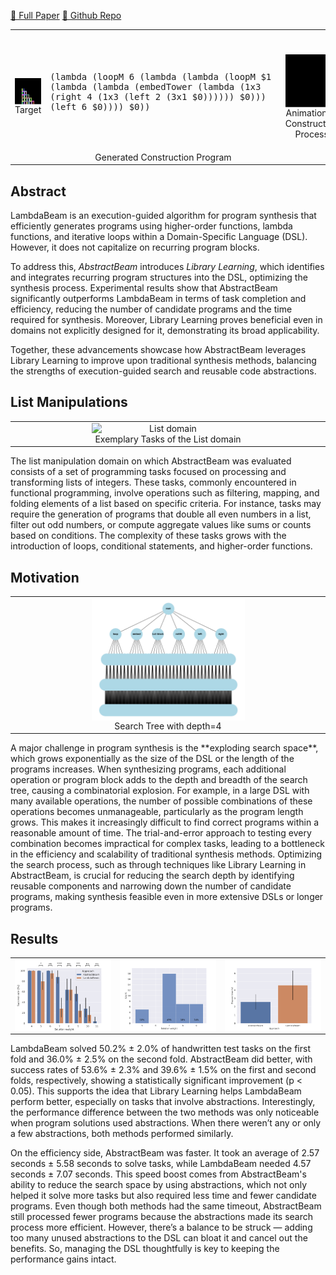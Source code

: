 <a href="https://arxiv.org/abs/2405.17514" class="button">&#128214; Full Paper</a>
<a href="https://github.com/jzenkner/AbstractBeam" class="button" >&#128190; Github Repo</a>

<table align="center">
  <tr>
    <td style="height:30%;  width:30%;" align="center"> 
      <img style="display:block;" width="100%" height="100%" src="./tower_task_102_44.png" alt="Target">
      <div style="text-align: center;">Target</div>
    </td>
    <td style="height:30%; width:30%; overflow:auto;"> 
        </br>
  </br>
    </br>
       <pre lang="lisp">
(lambda (loopM 6 (lambda (lambda (loopM $1 
(lambda (lambda (embedTower (lambda (1x3 
(right 4 (1x3 (left 2 (3x1 $0)))))) $0)))
(left 6 $0)))) $0))
       </pre>
      </br>
  </br>
  <div style="text-align: center;">Generated Construction Program</div>
    <td style="height:30%;  width:30%;" align="center"> 
     <img style="display:block;" width="100%" height="100%" src="./tower_construction.gif" alt="Animation of Construction Process">
      <div style="text-align: center;">Animation of Construction Process</div>
    </td>
  </tr>
</table>

## Abstract
LambdaBeam is an execution-guided algorithm for program synthesis that efficiently generates programs using higher-order functions, lambda functions, and iterative loops within a Domain-Specific Language (DSL). However, it does not capitalize on recurring program blocks. 

To address this, *AbstractBeam* introduces *Library Learning*, which identifies and integrates recurring program structures into the DSL, optimizing the synthesis process. Experimental results show that AbstractBeam significantly outperforms LambdaBeam in terms of task completion and efficiency, reducing the number of candidate programs and the time required for synthesis. Moreover, Library Learning proves beneficial even in domains not explicitly designed for it, demonstrating its broad applicability.

Together, these advancements showcase how AbstractBeam leverages Library Learning to improve upon traditional synthesis methods, balancing the strengths of execution-guided search and reusable code abstractions.

## List Manipulations
<table align="center">
  <tr>
    <td style="height:30%;  width:30%;" align="center"> 
      <img style="display:block;" width="50%" height="50%" src="https://github.com/user-attachments/assets/1356c2a7-a149-408c-9be5-4da561bdfcef" alt="List domain">
      <div style="text-align: center;">Exemplary Tasks of the List domain</div>
    </td>
  </tr>
</table>
The list manipulation domain on which AbstractBeam was evaluated consists of a set of programming tasks focused on processing and transforming lists of integers. These tasks, commonly encountered in functional programming, involve operations such as filtering, mapping, and folding elements of a list based on specific criteria. For instance, tasks may require the generation of programs that double all even numbers in a list, filter out odd numbers, or compute aggregate values like sums or counts based on conditions. The complexity of these tasks grows with the introduction of loops, conditional statements, and higher-order functions. 

## Motivation
<table align="center">
  <tr>
    <td style="height:30%;  width:30%;" align="center"> 
      <img style="display:block;" width="50%" height="50%" src="./searchtree.png" alt="Search Tree with depth=4">
      <div style="text-align: center;">Search Tree with depth=4</div>
    </td>
  </tr>
</table>
A major challenge in program synthesis is the **exploding search space**, which grows exponentially as the size of the DSL or the length of the programs increases. When synthesizing programs, each additional operation or program block adds to the depth and breadth of the search tree, causing a combinatorial explosion. For example, in a large DSL with many available operations, the number of possible combinations of these operations becomes unmanageable, particularly as the program length grows. This makes it increasingly difficult to find correct programs within a reasonable amount of time. The trial-and-error approach to testing every combination becomes impractical for complex tasks, leading to a bottleneck in the efficiency and scalability of traditional synthesis methods. Optimizing the search process, such as through techniques like Library Learning in AbstractBeam, is crucial for reducing the search depth by identifying reusable components and narrowing down the number of candidate programs, making synthesis feasible even in more extensive DSLs or longer programs.

## Results
<table align="center">
  <tr>
    <td style="height:30%;  width:30%;" align="center"> 
      <img style="display:block;" width="100%" height="100%" src="./programlength.svg" alt="Search Tree with depth=4">
      <div style="text-align: center;"></div>
    </td>
    <td style="height:30%;  width:30%;" align="center"> 
      <img style="display:block;" width="100%" height="100%" src="./abstractionusage.svg" alt="Search Tree with depth=4">
      <div style="text-align: center;"></div>
    </td>
    <td style="height:30%;  width:30%;" align="center"> 
      <img style="display:block;" width="100%" height="100%" src="./time_barplot.svg" alt="Search Tree with depth=4">
      <div style="text-align: center;"></div>
    </td>
  </tr>
</table>

LambdaBeam solved 50.2% ± 2.0% of handwritten test tasks on the first fold and 36.0% ± 2.5% on the second fold. AbstractBeam did better, with success rates of 53.6% ± 2.3% and 39.6% ± 1.5% on the first and second folds, respectively, showing a statistically significant improvement (p < 0.05). This supports the idea that Library Learning helps LambdaBeam perform better, especially on tasks that involve abstractions. Interestingly, the performance difference between the two methods was only noticeable when program solutions used abstractions. When there weren’t any or only a few abstractions, both methods performed similarly.

On the efficiency side, AbstractBeam was faster. It took an average of 2.57 seconds ± 5.58 seconds to solve tasks, while LambdaBeam needed 4.57 seconds ± 7.07 seconds. This speed boost comes from AbstractBeam's ability to reduce the search space by using abstractions, which not only helped it solve more tasks but also required less time and fewer candidate programs. Even though both methods had the same timeout, AbstractBeam still processed fewer programs because the abstractions made its search process more efficient. However, there’s a balance to be struck — adding too many unused abstractions to the DSL can bloat it and cancel out the benefits. So, managing the DSL thoughtfully is key to keeping the performance gains intact.

